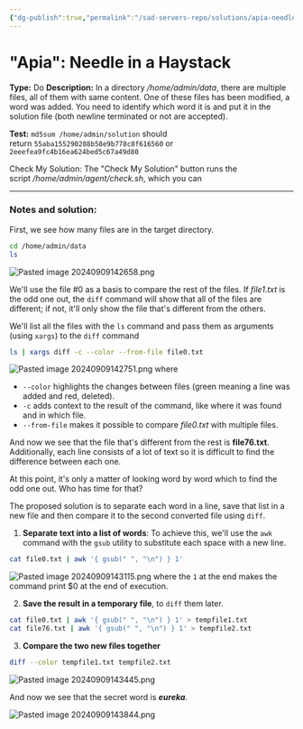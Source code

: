 ```yaml
---
{"dg-publish":true,"permalink":"/sad-servers-repo/solutions/apia-needle-in-a-haystack/"}
---
```



# "Apia": Needle in a Haystack
**Type:** Do
**Description:** In a directory _/home/admin/data_, there are multiple files, all of them with same content. One of these files has been modified, a word was added. You need to identify which word it is and put it in the solution file (both newline terminated or not are accepted).

**Test:** `md5sum /home/admin/solution` should return `55aba155290288b58e9b778c8f616560` or `2eeefea9fc4b16ea624bed5c67a49d80`  
  
Check My Solution: The "Check My Solution" button runs the script _/home/admin/agent/check.sh_, which you can

---
### Notes and solution:
First, we see how many files are in the target directory.

```bash
cd /home/admin/data
ls
```
![Pasted image 20240909142658.png](/img/user/Sad%20Servers%20repo/Solutions/Reference%20images/Pasted%20image%2020240909142658.png)


We'll use the file \#0 as a basis to compare the rest of the files. If _file1.txt_ is the odd one out, the `diff` command will show that all of the files are different; if not, it'll only show the file that's different from the others.

We'll list all the files with the `ls` command and pass them as arguments (using `xargs`) to the `diff` command

```bash
ls | xargs diff -c --color --from-file file0.txt 
```
![Pasted image 20240909142751.png](/img/user/Sad%20Servers%20repo/Solutions/Reference%20images/Pasted%20image%2020240909142751.png)
where 
- `--color` highlights the changes between files (green meaning a line was added and red, deleted).
- `-c` adds context to the result of the command, like where it was found and in which file.
- `--from-file` makes it possible to compare _file0.txt_ with multiple files.


And now we see that the file that's different from the rest is **file76.txt**.
Additionally, each line consists of a lot of text so it is difficult to find the difference between each one.

At this point, it's only a matter of looking word by word which to find the odd one out. Who has time for that?

The proposed solution is to separate each word in a line, save that list in a new file and then compare it to the second converted file using `diff`.

1. **Separate text into a list of words**: To achieve this, we'll use the `awk` command with the `gsub` utility to substitute each space with a new line. 

```bash
cat file0.txt | awk '{ gsub(" ", "\n") } 1'
```
![Pasted image 20240909143115.png](/img/user/Sad%20Servers%20repo/Solutions/Reference%20images/Pasted%20image%2020240909143115.png)
where the `1` at the end makes the command print $0 at the end of execution.


2. **Save the result in a temporary file**, to `diff` them later.

```bash
cat file0.txt | awk '{ gsub(" ", "\n") } 1' > tempfile1.txt
cat file76.txt | awk '{ gsub(" ", "\n") } 1' > tempfile2.txt
```


3. **Compare the two new files together**

```bash
diff --color tempfile1.txt tempfile2.txt
```
![Pasted image 20240909143445.png](/img/user/Sad%20Servers%20repo/Solutions/Reference%20images/Pasted%20image%2020240909143445.png)

And now we see that the secret word is ___eureka___.

![Pasted image 20240909143844.png](/img/user/Sad%20Servers%20repo/Solutions/Reference%20images/Pasted%20image%2020240909143844.png)
